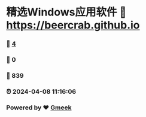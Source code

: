 # 精选Windows应用软件 :link: https://beercrab.github.io 
### :page_facing_up: [4](https://beercrab.github.io/tag.html) 
### :speech_balloon: 0 
### :hibiscus: 839 
### :alarm_clock: 2024-04-08 11:16:06 
### Powered by :heart: [Gmeek](https://github.com/Meekdai/Gmeek)
